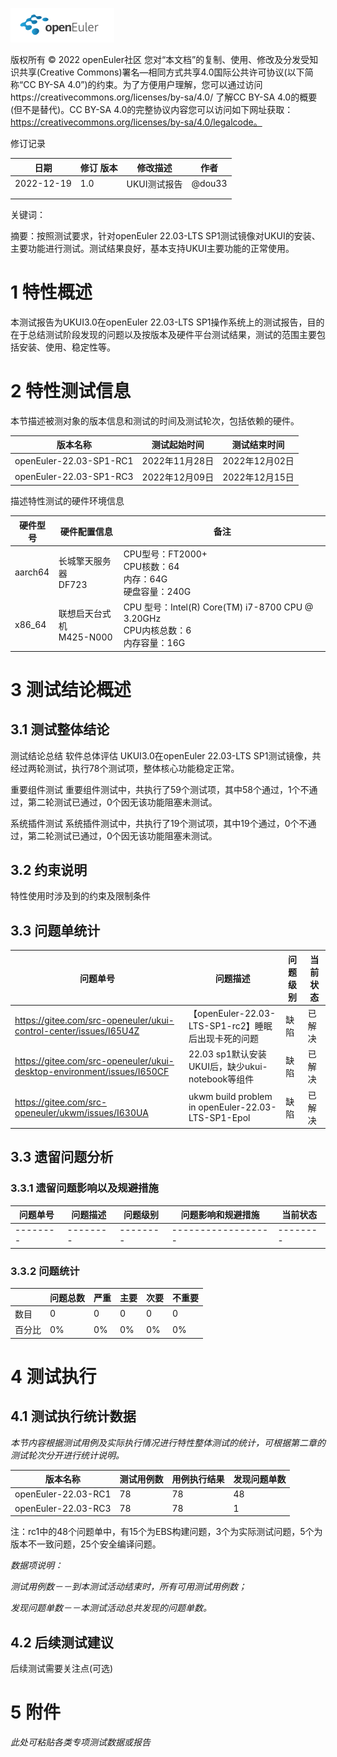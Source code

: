 ![avatar](../../images/openEuler.png)


版权所有 © 2022  openEuler社区
 您对“本文档”的复制、使用、修改及分发受知识共享(Creative Commons)署名—相同方式共享4.0国际公共许可协议(以下简称“CC BY-SA 4.0”)的约束。为了方便用户理解，您可以通过访问https://creativecommons.org/licenses/by-sa/4.0/ 了解CC BY-SA 4.0的概要 (但不是替代)。CC BY-SA 4.0的完整协议内容您可以访问如下网址获取：https://creativecommons.org/licenses/by-sa/4.0/legalcode。

修订记录

| 日期 | 修订   版本 | 修改描述 | 作者 |
| ---- | ----------- | -------- | ---- |
| 2022-12-19     |   1.0          |    UKUI测试报告      |  @dou33    |
|      |             |          |      |
|      |             |          |      |

 关键词： 

 

摘要：按照测试要求，针对openEuler 22.03-LTS SP1测试镜像对UKUI的安装、主要功能进行测试。测试结果良好，基本支持UKUI主要功能的正常使用。

 
# 1     特性概述

本测试报告为UKUI3.0在openEuler 22.03-LTS SP1操作系统上的测试报告，目的在于总结测试阶段发现的问题以及按版本及硬件平台测试结果，测试的范围主要包括安装、使用、稳定性等。

# 2     特性测试信息

本节描述被测对象的版本信息和测试的时间及测试轮次，包括依赖的硬件。

| 版本名称 | 测试起始时间 | 测试结束时间 |
| -------- | ------------ | ------------ |
| openEuler-22.03-SP1-RC1 | 2022年11月28日 | 2022年12月02日 | 第一轮测试 |
| openEuler-22.03-SP1-RC3 | 2022年12月09日 | 2022年12月15日 | 第二轮测试 |

描述特性测试的硬件环境信息

| 硬件型号 | 硬件配置信息 | 备注 |
| -------- | ------------ | ---- |
|  aarch64 | 长城擎天服务器<br>DF723 | CPU型号：FT2000+<br>CPU核数：64<br>内存：64G<br>硬盘容量：240G | 1    |
|  x86_64  | 联想启天台式机<br>M425-N000 | CPU 型号：Intel(R) Core(TM) i7-8700 CPU @ 3.20GHz<br>CPU内核总数：6<br>内存容量：16G | 1    | 

# 3     测试结论概述

## 3.1   测试整体结论

测试结论总结
软件总体评估
UKUI3.0在openEuler 22.03-LTS SP1测试镜像，共经过两轮测试，执行78个测试项，整体核心功能稳定正常。

重要组件测试
重要组件测试中，共执行了59个测试项，其中58个通过，1个不通过，第二轮测试已通过，0个因无该功能阻塞未测试。

系统插件测试
系统插件测试中，共执行了19个测试项，其中19个通过，0个不通过，第二轮测试已通过，0个因无该功能阻塞未测试。

## 3.2   约束说明

特性使用时涉及到的约束及限制条件

## 3.3   问题单统计

| 问题单号 | 问题描述 | 问题级别  | 当前状态 |
| -------- | -------- | -------- |  -------- |
| https://gitee.com/src-openeuler/ukui-control-center/issues/I65U4Z | 【openEuler-22.03-LTS-SP1-rc2】睡眠后出现卡死的问题 | 缺陷 | 已解决 |
| https://gitee.com/src-openeuler/ukui-desktop-environment/issues/I650CF | 22.03 sp1默认安装UKUI后，缺少ukui-notebook等组件 | 缺陷 | 已解决 |
| https://gitee.com/src-openeuler/ukwm/issues/I630UA | ukwm build problem in openEuler-22.03-LTS-SP1-Epol |缺陷 |  已解决 |

## 3.3   遗留问题分析

### 3.3.1 遗留问题影响以及规避措施

| 问题单号 | 问题描述 | 问题级别 | 问题影响和规避措施 | 当前状态 |
| -------- | -------- | -------- | ------------------ | -------- |
| -------- | -------- | -------- | ------------------ | -------- |

### 3.3.2 问题统计

|        | 问题总数 | 严重 | 主要 | 次要 | 不重要 |
| ------ | -------- | ---- | ---- | ---- | ------ |
| 数目   |   0       |  0    | 0   |  0    |  0   |
| 百分比 |  0%     |   0%   | 0% | 0% | 0% |

# 4     测试执行

## 4.1   测试执行统计数据

*本节内容根据测试用例及实际执行情况进行特性整体测试的统计，可根据第二章的测试轮次分开进行统计说明。*

| 版本名称 | 测试用例数 | 用例执行结果 | 发现问题单数 |
| -------- | ---------- | ------------ | ------------ |
| openEuler-22.03-RC1  |  78        |      78      |     48       |
| openEuler-22.03-RC3  |  78        |      78      |     1        |

注：rc1中的48个问题单中，有15个为EBS构建问题，3个为实际测试问题，5个为版本不一致问题，25个安全编译问题。

*数据项说明：*

*测试用例数－－到本测试活动结束时，所有可用测试用例数；*

*发现问题单数－－本测试活动总共发现的问题单数。*

## 4.2   后续测试建议

后续测试需要关注点(可选)

# 5     附件

*此处可粘贴各类专项测试数据或报告*

 



 

 
